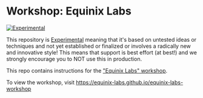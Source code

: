 # Workshop: Equinix Labs

[![Experimental](https://img.shields.io/badge/Stability-Experimental-red.svg)](experimental-statement.md#experimental-statement)

This repository is [Experimental](experimental-statement.md) meaning that it's based on untested ideas or techniques and not yet established or finalized or involves a radically new and innovative style! This means that support is best effort (at best!) and we strongly encourage you to NOT use this in production.


<!---
Using this template in a new project? See CONTIBUTING.md for help.
--->

This repo contains instructions for the ["Equinix Labs" workshop](https://equinix-labs.github.io/equinix-labs-workshop).

To view the workshop, visit <https://equinix-labs.github.io/equinix-labs-workshop>
